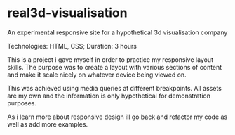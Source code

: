 # real3d-visualisation
An experimental responsive site for a hypothetical 3d visualisation company

Technologies: HTML, CSS; 
Duration: 3 hours

This is a project i gave myself in order to practice my responsive layout skills. The purpose was to create a layout with various sections of content and make it scale nicely on whatever device being viewed on.

This was achieved using media queries at different breakpoints. All assets are my own and the information is only hypothetical for demonstration purposes.

As i learn more about responsive design ill go back and refactor my code as well as add more examples.
